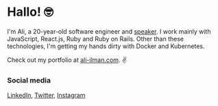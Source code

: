 # Hallo! 🤓

I'm Ali, a 20-year-old software engineer and [speaker](https://ali-ilman.com/talks). I work mainly with JavaScript, React.js, Ruby and Ruby on Rails. Other than these technologies, I'm getting my hands dirty with Docker and Kubernetes.

Check out my portfolio at [ali-ilman.com](https://ali-ilman.com). :v:
### Social media
[LinkedIn](https://www.linkedin.com/in/aliilman/), [Twitter](https://twitter.com/thealiilman), [Instagram](https://instagram.com/thealiilman)

<!--
**thealiilman/thealiilman** is a ✨ _special_ ✨ repository because its `README.md` (this file) appears on your GitHub profile.

Here are some ideas to get you started:

- 🔭 I’m currently working on ...
- 🌱 I’m currently learning ...
- 👯 I’m looking to collaborate on ...
- 🤔 I’m looking for help with ...
- 💬 Ask me about ...
- 📫 How to reach me: ...
- 😄 Pronouns: ...
- ⚡ Fun fact: ...
-->
